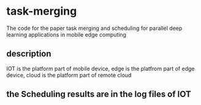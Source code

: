 # task-merging
The code for the paper task merging and scheduling for parallel deep learning applications in mobile edge computing

## description
IOT is the platform part of mobile device, edge is the platfrom part of edge device, cloud is the platform part of remote cloud


## the Scheduling results are in the log files of IOT
